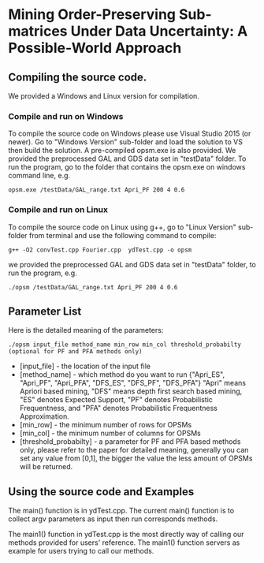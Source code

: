 # Mining Order-Preserving Sub-matrices Under Data Uncertainty: A Possible-World Approach



## Compiling the source code.

We provided a Windows and Linux version for compilation.

### Compile and run on Windows

To compile the source code on Windows please use Visual Studio 2015 (or newer). Go to "Windows Version" sub-folder and load the solution to VS then build the solution. A pre-compiled opsm.exe is also provided.
We provided the preprocessed GAL and GDS data set in "testData" folder.
To run the program, go to the folder that contains the opsm.exe on windows command line, e.g. 


```
opsm.exe /testData/GAL_range.txt Apri_PF 200 4 0.6
```

### Compile and run on Linux

To compile the source code on Linux using g++, go to "Linux Version" sub-folder from terminal and use the following command to compile:

```
g++ -O2 convTest.cpp Fourier.cpp  ydTest.cpp -o opsm
```

we provided the preprocessed GAL and GDS data set in "testData" folder, to run the program, e.g.



```
./opsm /testData/GAL_range.txt Apri_PF 200 4 0.6
```


## Parameter List

Here is the detailed meaning of the parameters:

```
./opsm input_file method_name min_row min_col threshold_probabilty (optional for PF and PFA methods only)
```

* [input_file] - the location of the input file
* [method_name] - which method do you want to run {"Apri_ES", "Apri_PF", "Apri_PFA", "DFS_ES", "DFS_PF", "DFS_PFA"} 
			      "Apri" means Apriori based mining, "DFS" means depth first search based mining, "ES" denotes Expected Support, "PF" denotes Probabilistic Frequentness, and "PFA" denotes Probabilistic Frequentness Approximation.
* [min_row] - the minimum number of rows for OPSMs
* [min_col] - the minimum number of columns for OPSMs
* [threshold_probabilty] - a parameter for PF and PFA based methods only, please refer to the paper for detailed meaning, generally you can set any value from [0,1], the bigger the value the less amount of OPSMs will be returned.



## Using the source code and Examples
The main() function is in ydTest.cpp. The current main() function is to collect argv parameters as input then run corresponds methods.

The main1() function in ydTest.cpp is the most directly way of calling our methods provided for users' reference. The main1() function servers as example for users trying to call our methods.

